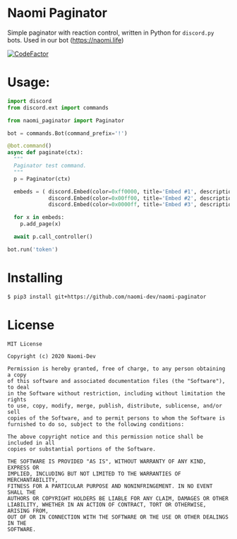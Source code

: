 # Naomi Paginator
Simple paginator with reaction control, written in Python for `discord.py` bots.
Used in our bot (https://naomi.life)

[![CodeFactor](https://www.codefactor.io/repository/github/the-naomi-developers/naomi-paginator/badge)](https://www.codefactor.io/repository/github/the-naomi-developers/naomi-paginator)

# Usage:
```py
import discord
from discord.ext import commands

from naomi_paginator import Paginator

bot = commands.Bot(command_prefix='!')

@bot.command()
async def paginate(ctx):
  """
  Paginator test command.
  """
  p = Paginator(ctx)

  embeds = ( discord.Embed(color=0xff0000, title='Embed #1', description='Test starts here'),
             discord.Embed(color=0x00ff00, title='Embed #2', description='Second embed...'),
             discord.Embed(color=0x0000ff, title='Embed #3', description='Last embed') )

  for x in embeds:
    p.add_page(x)

  await p.call_controller()

bot.run('token')
```

# Installing
```sh
$ pip3 install git+https://github.com/naomi-dev/naomi-paginator
```

# License
```
MIT License

Copyright (c) 2020 Naomi-Dev

Permission is hereby granted, free of charge, to any person obtaining a copy
of this software and associated documentation files (the "Software"), to deal
in the Software without restriction, including without limitation the rights
to use, copy, modify, merge, publish, distribute, sublicense, and/or sell
copies of the Software, and to permit persons to whom the Software is
furnished to do so, subject to the following conditions:

The above copyright notice and this permission notice shall be included in all
copies or substantial portions of the Software.

THE SOFTWARE IS PROVIDED "AS IS", WITHOUT WARRANTY OF ANY KIND, EXPRESS OR
IMPLIED, INCLUDING BUT NOT LIMITED TO THE WARRANTIES OF MERCHANTABILITY,
FITNESS FOR A PARTICULAR PURPOSE AND NONINFRINGEMENT. IN NO EVENT SHALL THE
AUTHORS OR COPYRIGHT HOLDERS BE LIABLE FOR ANY CLAIM, DAMAGES OR OTHER
LIABILITY, WHETHER IN AN ACTION OF CONTRACT, TORT OR OTHERWISE, ARISING FROM,
OUT OF OR IN CONNECTION WITH THE SOFTWARE OR THE USE OR OTHER DEALINGS IN THE
SOFTWARE.
```
